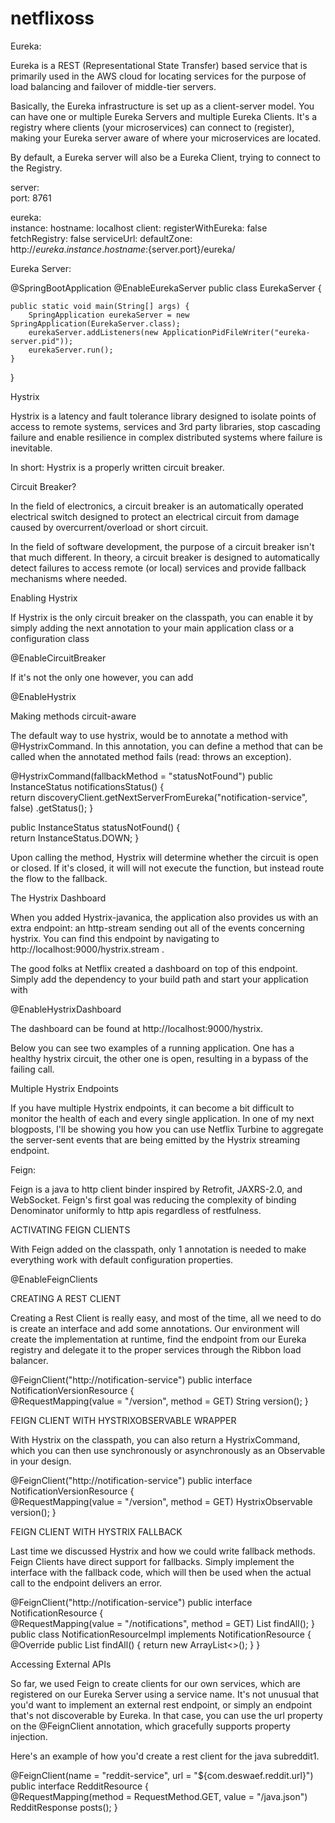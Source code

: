 # netflixoss

Eureka:

Eureka is a REST (Representational State Transfer) based service that is primarily used in the AWS cloud for locating services for the
purpose of load balancing and failover of middle-tier servers.

Basically, the Eureka infrastructure is set up as a client-server model. You can have one or multiple Eureka Servers and multiple 
Eureka Clients. It's a registry where clients (your microservices) can connect to (register), making your Eureka server aware of
where your microservices are located.

By default, a Eureka server will also be a Eureka Client, trying to connect to the Registry.


server:  
  port: 8761

eureka:  
  instance:
    hostname: localhost
  client:
    registerWithEureka: false
    fetchRegistry: false
    serviceUrl:
      defaultZone: http://${eureka.instance.hostname}:${server.port}/eureka/
      
 Eureka Server:     
      
@SpringBootApplication
@EnableEurekaServer
public class EurekaServer {

    public static void main(String[] args) {
        SpringApplication eurekaServer = new SpringApplication(EurekaServer.class);
        eurekaServer.addListeners(new ApplicationPidFileWriter("eureka-server.pid"));
        eurekaServer.run();
    }

}



Hystrix 

Hystrix is a latency and fault tolerance library designed to isolate points of access to remote systems,
services and 3rd party libraries, stop cascading failure and enable resilience in complex distributed systems where 
failure is inevitable.

In short: Hystrix is a properly written circuit breaker.

Circuit Breaker?

In the field of electronics, a circuit breaker is an automatically operated electrical switch designed to protect an electrical
circuit from damage caused by overcurrent/overload or short circuit.

In the field of software development, the purpose of a circuit breaker isn't that much different. In theory,
a circuit breaker is designed to automatically detect failures to access remote (or local) services and provide fallback
mechanisms where needed.


Enabling Hystrix

If Hystrix is the only circuit breaker on the classpath, you can enable it by simply adding the next annotation to your main application 
class or a configuration class

@EnableCircuitBreaker

If it's not the only one however, you can add

@EnableHystrix

Making methods circuit-aware

The default way to use hystrix, would be to annotate a method with @HystrixCommand. In this annotation, you can define a method that can be called when the annotated method fails 
(read: throws an exception).

@HystrixCommand(fallbackMethod = "statusNotFound")
public InstanceStatus notificationsStatus() {  
    return discoveryClient.getNextServerFromEureka("notification-service", false)
            .getStatus();
}

public InstanceStatus statusNotFound() {  
    return InstanceStatus.DOWN;
}

Upon calling the method, Hystrix will determine whether the circuit is open or closed. If it's closed, 
it will will not execute the function, but instead route the flow to the fallback.

The Hystrix Dashboard

When you added Hystrix-javanica, the application also provides us with an extra endpoint: an http-stream sending out all
of the events concerning hystrix. You can find this endpoint by navigating to http://localhost:9000/hystrix.stream .

The good folks at Netflix created a dashboard on top of this endpoint. Simply add the dependency to your build path
and start your application with

@EnableHystrixDashboard

The dashboard can be found at http://localhost:9000/hystrix.

Below you can see two examples of a running application. One has a healthy hystrix circuit, the other one is open,
resulting in a bypass of the failing call.


Multiple Hystrix Endpoints

If you have multiple Hystrix endpoints, it can become a bit difficult to monitor the health of each and
every single application. In one of my next blogposts, I'll be showing you how you can use Netflix Turbine 
to aggregate the server-sent events that are being emitted by the Hystrix streaming endpoint.

Feign:

Feign is a java to http client binder inspired by Retrofit, JAXRS-2.0, and WebSocket. 
Feign's first goal was reducing the complexity of binding Denominator uniformly to http apis regardless of restfulness.

ACTIVATING FEIGN CLIENTS

With Feign added on the classpath, only 1 annotation is needed to make everything work with default configuration properties.

@EnableFeignClients


CREATING A REST CLIENT

Creating a Rest Client is really easy, and most of the time, all we need to do is create an interface and add some annotations.
Our environment will create the implementation at runtime, find the endpoint from our Eureka registry and delegate it to
the proper services through the Ribbon load balancer.

@FeignClient("http://notification-service")
public interface NotificationVersionResource {  
    @RequestMapping(value = "/version", method = GET)
    String version();
}

FEIGN CLIENT WITH HYSTRIXOBSERVABLE WRAPPER

With Hystrix on the classpath, you can also return a HystrixCommand, which you can then use synchronously or asynchronously
as an Observable in your design.

@FeignClient("http://notification-service")
public interface NotificationVersionResource {  
    @RequestMapping(value = "/version", method = GET)
    HystrixObservable<String> version();
}


FEIGN CLIENT WITH HYSTRIX FALLBACK

Last time we discussed Hystrix and how we could write fallback methods. Feign Clients have direct support for fallbacks.
Simply implement the interface with the fallback code, which will then be used when the actual call to the endpoint delivers an error.

@FeignClient("http://notification-service")
public interface NotificationResource {  
    @RequestMapping(value = "/notifications", method = GET)
    List<Notification> findAll();
}
public class NotificationResourceImpl implements NotificationResource {  
    @Override
    public List<Notification> findAll() {
        return new ArrayList<>();
    }
}

Accessing External APIs

So far, we used Feign to create clients for our own services, which are registered on our Eureka Server using a service name. 
It's not unusual that you'd want to implement an external rest endpoint, or simply an endpoint that's not discoverable by Eureka.
In that case, you can use the url property on the @FeignClient annotation, which gracefully supports property injection.

Here's an example of how you'd create a rest client for the java subreddit1.

@FeignClient(name = "reddit-service", url = "${com.deswaef.reddit.url}")
public interface RedditResource {  
    @RequestMapping(method = RequestMethod.GET, value = "/java.json")
    RedditResponse posts();
}
